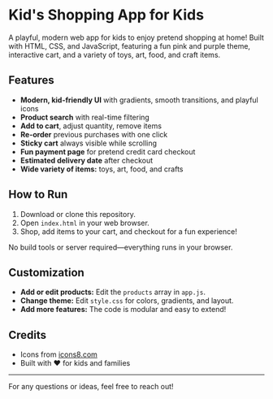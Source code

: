 # Kid's Shopping App for Kids

A playful, modern web app for kids to enjoy pretend shopping at home! Built with HTML, CSS, and JavaScript, featuring a fun pink and purple theme, interactive cart, and a variety of toys, art, food, and craft items.

## Features
- **Modern, kid-friendly UI** with gradients, smooth transitions, and playful icons
- **Product search** with real-time filtering
- **Add to cart**, adjust quantity, remove items
- **Re-order** previous purchases with one click
- **Sticky cart** always visible while scrolling
- **Fun payment page** for pretend credit card checkout
- **Estimated delivery date** after checkout
- **Wide variety of items:** toys, art, food, and crafts

## How to Run
1. Download or clone this repository.
2. Open `index.html` in your web browser.
3. Shop, add items to your cart, and checkout for a fun experience!

No build tools or server required—everything runs in your browser.

## Customization
- **Add or edit products:** Edit the `products` array in `app.js`.
- **Change theme:** Edit `style.css` for colors, gradients, and layout.
- **Add more features:** The code is modular and easy to extend!

## Credits
- Icons from [icons8.com](https://icons8.com/)
- Built with ❤️ for kids and families

---
For any questions or ideas, feel free to reach out! 